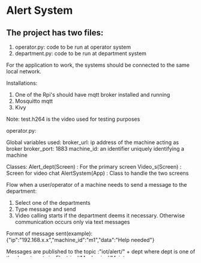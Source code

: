 # Alert System

## The project has two files:
1. operator.py: code to be run at operator system
2. department.py: code to be run at department system

For the application to work, the systems should be connected to the same local network.

Installations:
1. One of the Rpi's should have mqtt broker installed and running
2. Mosquitto mqtt
3. Kivy

Note: test.h264 is the video used for testing purposes

operator.py:

Global variables used:
broker_url: ip address of the machine acting as broker
broker_port: 1883
machine_id: an identifier uniquely identifying a machine

Classes:
Alert_dept(Screen) : For the primary screen 
Video_s(Screen) : Screen for video chat
AlertSystem(App) : Class to handle the two screens

Flow when a user/operator of a machine needs to send a message to the department:
1. Select one of the departments
2. Type message and send
3. Video calling starts if the department deems it necessary. Otherwise communication occurs only via text messages

Format of message sent(example):
{"ip":"192.168.x.x","machine_id":"m1","data":"Help needed"}

Messages are published to the topic :"iot/alert/" + dept
where dept is one of the departments i.e Electrical/Mechanical/Maintenance

Messages are received for the topic : "iot/alert/" + machine_id
where machine_id is the unique identifier for the machine

department.py:

Global variables used:
broker_url: ip address of the machine acting as broker
broker_port: 1883
mid: an identifier uniquely identifying the alert sending machine
flags: to maintain threading process
vcall: boolean to switch status of videocall
dept: name of dept
topic: topic used in mqtt subscribe & publish

Class ReceiveDept(App): App that runs when the respective alert is received

Flow of Control:
1. Receive the alert on the subcribed topic
2. Assess the alert
3. Decide whether text messages would suffice or video call is necessary

Format of message sent(example):
{"video":"Ture","ip":"192.168.x.x",,"data":"Necessary steps to resolve issue"}

Messages are subscribed to the topic :"iot/alert/" + dept
where dept is the respective departments i.e Electrical/Mechanical/Maintenance

Messages are published to the topic : "iot/alert/" + mid
where mid is the unique identifier for the machine
